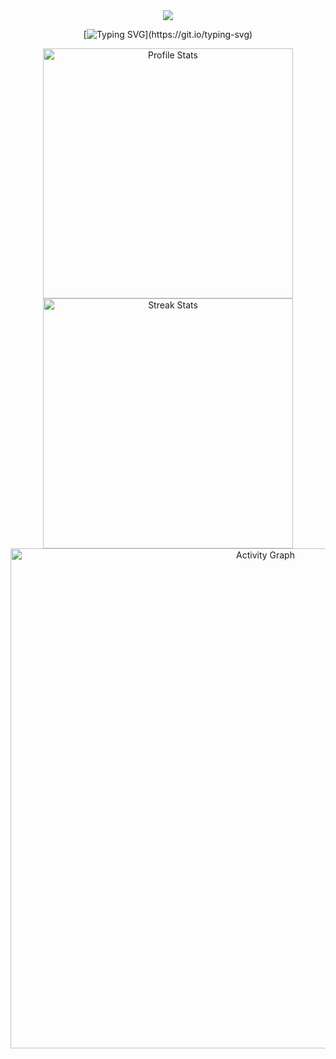 <div align="center">
  
  <!-- dynamic typing effect 文本 -->
  <img src="https://capsule-render.vercel.app/api?type=blur&height=300&color=gradient&text=W%20E%20L%20C%20O%20M%20E&fontColor=000000&section=footer&reversal=true&fontAlign=50&fontSize=55&textBg=false" />

  
  <!-- dynamic typing effect 动态打字效果 -->
  [![Typing SVG](https://readme-typing-svg.demolab.com?font=Fira+Code&weight=700&size=22&pause=1000&color=391E8C&width=700&lines=Wisdom+in+the+mind+is+better+than+money+in+the+hand.)](https://git.io/typing-svg)

</div>


<div align="center">
    <img width="400" src="https://github-readme-stats.vercel.app/api?username=sreok&theme=transparent&show_icons=true&hide_border=true&show=reviews,discussions_started&hide_title=true&hide=contribs&number_format=long&count_private=true" alt="Profile Stats" title="Profile Stats" />
    <img width="400" src="https://github-readme-streak-stats-xiaokang2022.vercel.app?user=sreok&theme=transparent&hide_border=true" alt="Streak Stats" title="Streak Stats" />
</div>
<div align="center">
  <!-- 贡献图 -->
  <img width="800" src="https://github-readme-activity-graph.vercel.app/graph?username=sreok&theme=github-compact&hide_border=true&area=true&custom_title=Activity%20Graph" alt="Activity Graph" title="Activity Graph" />
</div>
